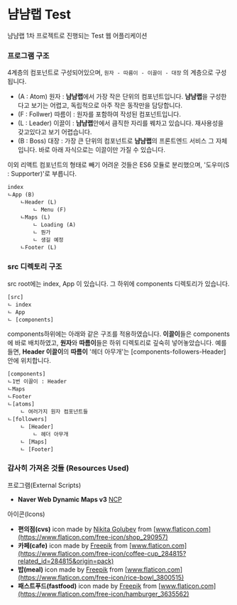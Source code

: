 # 냠냠랩 Test
냠냠랩 1차 프로젝트로 진행되는 Test 웹 어플리케이션

### 프로그램 구조
4계층의 컴포넌트로 구성되어있으며, ```원자 - 따름이 - 이끌이 - 대장``` 의 계층으로 구성됩니다.
* (A : Atom) 원자 : **냠냠랩**에서 가장 작은 단위의 컴포넌트입니다. **냠냠랩**을 구성한다고 보기는 어렵고, 독립적으로 아주 작은 동작만을 담당합니다.
* (F : Follwer) 따름이 : 원자를 포함하여 작성된 컴포넌트입니다.
* (L : Leader) 이끌이 : **냠냠랩**안에서 큼직한 자리를 꿰차고 있습니다. 재사용성을 갖고있다고 보기 어렵습니다.
* (B : Boss) 대장 : 가장 큰 단위의 컴포넌트로 **냠냠랩**의 프론트엔드 서비스 그 자체입니다. 바로 아래 자식으로는 이끌이만 가질 수 있습니다.

이외 리액트 컴포넌트의 형태로 빼기 어려운 것들은 ES6 모듈로 분리했으며, '도우미(S : Supporter)'로 부릅니다.
```
index
ㄴApp (B)
    ㄴHeader (L)
        ㄴ Menu (F)
    ㄴMaps (L)
        ㄴ Loading (A)
        ㄴ 뭔가
        ㄴ 생길 예정
    ㄴFooter (L)
```

### src 디렉토리 구조
src root에는 index, App 이 있습니다. 그 하위에 components 디렉토리가 있습니다.
```
[src]
ㄴ index
ㄴ App
ㄴ [components]
```
components하위에는 아래와 같은 구조를 적용하였습니다. **이끌이**들은 components에 바로 배치하였고, **원자**와 **따름이**들은 하위 디렉토리로 깊숙히 넣어놓았습니다. 예를 들면, **Header 이끌이**의 **따름이** '헤더 아무개'는 [components-followers-Header]안에 위치합니다.
```
[components]
ㄴ1번 이끌이 : Header
ㄴMaps
ㄴFooter
ㄴ[atoms]
    ㄴ 여러가지 원자 컴포넌트들
ㄴ[followers]
    ㄴ [Header]
        ㄴ 헤더 아무개
    ㄴ [Maps]
    ㄴ [Footer]
```

### 감사히 가져온 것들 (Resources Used)
프로그램(External Scripts)
* **Naver Web Dynamic Maps v3** [NCP](https://www.ncloud.com/product/applicationService/maps)


아이콘(Icons)
* **편의점(cvs)** icon made by [Nikita Golubev](https://www.flaticon.com/authors/nikita-golubev) from [www.flaticon.com](https://www.flaticon.com/free-icon/shop_290957)
* **카페(cafe)** icon made by [Freepik](https://www.freepik.com) from [www.flaticon.com](https://www.flaticon.com/free-icon/coffee-cup_284815?related_id=284815&origin=pack)
* **밥(meal)** icon made by [Freepik](https://www.freepik.com) from [www.flaticon.com](https://www.flaticon.com/free-icon/rice-bowl_3800515)
* **패스트푸드(fastfood)** icon made by [Freepik](https://www.freepik.com) from [www.flaticon.com](https://www.flaticon.com/free-icon/hamburger_3635562)